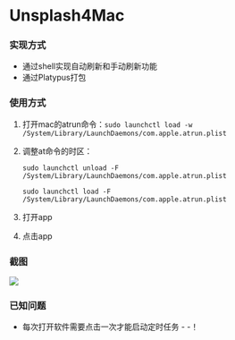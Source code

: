 # Unsplash4Mac

### 实现方式

- 通过shell实现自动刷新和手动刷新功能
- 通过Platypus打包

### 使用方式

1. 打开mac的atrun命令：`sudo launchctl load -w  /System/Library/LaunchDaemons/com.apple.atrun.plist`

2. 调整at命令的时区：

   `sudo launchctl unload -F /System/Library/LaunchDaemons/com.apple.atrun.plist`

   `sudo launchctl load -F /System/Library/LaunchDaemons/com.apple.atrun.plist`

3. 打开app

4. 点击app

### 截图

![](https://github.com/shansb/Unsplash4mac/blob/master/screenshot.png?raw=true)

### 已知问题

- 每次打开软件需要点击一次才能启动定时任务 - -！